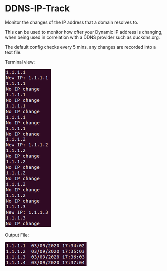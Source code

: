 # DDNS-IP-Track

Monitor the changes of the IP address that a domain resolves to.

This can be used to monitor how ofter your Dynamic IP address is changing, when being used in correlation with a DDNS provider such as duckdns.org.


The default config checks every 5 mins, any changes are recorded into a text file.


Terminal view:

![Terminal Screenshot](https://raw.githubusercontent.com/andrewkliskey/ddns-ip-track/master/screenshots/terminal.png)

Output File:

![Output Screenshot](https://raw.githubusercontent.com/andrewkliskey/ddns-ip-track/master/screenshots/output-file.png)
